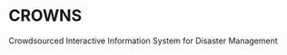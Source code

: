 # CROWNS
Crowdsourced Interactive Information System for Disaster Management                                                                                                      
